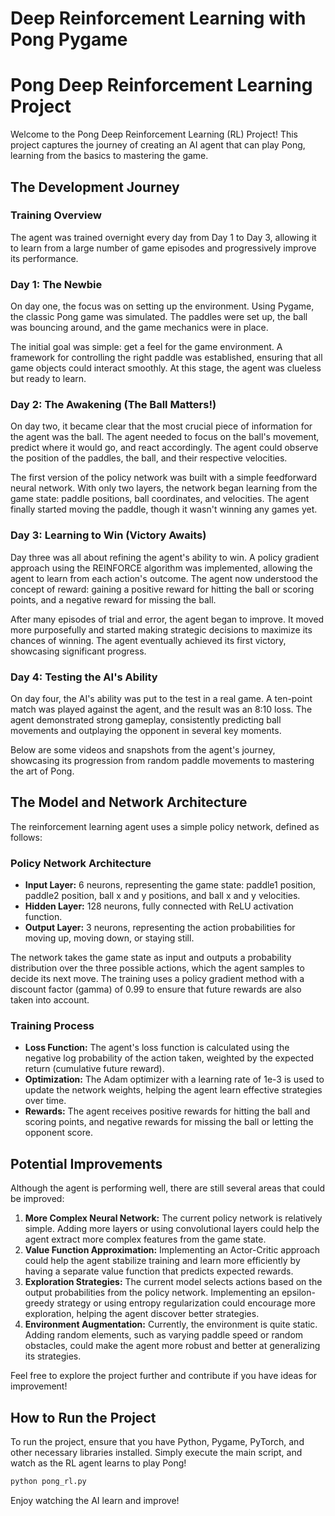 # Deep Reinforcement Learning with Pong Pygame
# Pong Deep Reinforcement Learning Project

Welcome to the Pong Deep Reinforcement Learning (RL) Project! This project captures the journey of creating an AI agent that can play Pong, learning from the basics to mastering the game.

## The Development Journey

### Training Overview
The agent was trained overnight every day from Day 1 to Day 3, allowing it to learn from a large number of game episodes and progressively improve its performance.

### Day 1: The Newbie
On day one, the focus was on setting up the environment. Using Pygame, the classic Pong game was simulated. The paddles were set up, the ball was bouncing around, and the game mechanics were in place.

The initial goal was simple: get a feel for the game environment. A framework for controlling the right paddle was established, ensuring that all game objects could interact smoothly. At this stage, the agent was clueless but ready to learn.

### Day 2: The Awakening (The Ball Matters!)
On day two, it became clear that the most crucial piece of information for the agent was the ball. The agent needed to focus on the ball's movement, predict where it would go, and react accordingly. The agent could observe the position of the paddles, the ball, and their respective velocities.

The first version of the policy network was built with a simple feedforward neural network. With only two layers, the network began learning from the game state: paddle positions, ball coordinates, and velocities. The agent finally started moving the paddle, though it wasn't winning any games yet.

### Day 3: Learning to Win (Victory Awaits)
Day three was all about refining the agent's ability to win. A policy gradient approach using the REINFORCE algorithm was implemented, allowing the agent to learn from each action's outcome. The agent now understood the concept of reward: gaining a positive reward for hitting the ball or scoring points, and a negative reward for missing the ball.

After many episodes of trial and error, the agent began to improve. It moved more purposefully and started making strategic decisions to maximize its chances of winning. The agent eventually achieved its first victory, showcasing significant progress.

### Day 4: Testing the AI's Ability
On day four, the AI's ability was put to the test in a real game. A ten-point match was played against the agent, and the result was an 8:10 loss. The agent demonstrated strong gameplay, consistently predicting ball movements and outplaying the opponent in several key moments.

Below are some videos and snapshots from the agent's journey, showcasing its progression from random paddle movements to mastering the art of Pong.

## The Model and Network Architecture
The reinforcement learning agent uses a simple policy network, defined as follows:

### Policy Network Architecture
- **Input Layer:** 6 neurons, representing the game state: paddle1 position, paddle2 position, ball x and y positions, and ball x and y velocities.
- **Hidden Layer:** 128 neurons, fully connected with ReLU activation function.
- **Output Layer:** 3 neurons, representing the action probabilities for moving up, moving down, or staying still.

The network takes the game state as input and outputs a probability distribution over the three possible actions, which the agent samples to decide its next move. The training uses a policy gradient method with a discount factor (gamma) of 0.99 to ensure that future rewards are also taken into account.

### Training Process
- **Loss Function:** The agent's loss function is calculated using the negative log probability of the action taken, weighted by the expected return (cumulative future reward).
- **Optimization:** The Adam optimizer with a learning rate of 1e-3 is used to update the network weights, helping the agent learn effective strategies over time.
- **Rewards:** The agent receives positive rewards for hitting the ball and scoring points, and negative rewards for missing the ball or letting the opponent score.

## Potential Improvements
Although the agent is performing well, there are still several areas that could be improved:

1. **More Complex Neural Network:** The current policy network is relatively simple. Adding more layers or using convolutional layers could help the agent extract more complex features from the game state.
2. **Value Function Approximation:** Implementing an Actor-Critic approach could help the agent stabilize training and learn more efficiently by having a separate value function that predicts expected rewards.
3. **Exploration Strategies:** The current model selects actions based on the output probabilities from the policy network. Implementing an epsilon-greedy strategy or using entropy regularization could encourage more exploration, helping the agent discover better strategies.
4. **Environment Augmentation:** Currently, the environment is quite static. Adding random elements, such as varying paddle speed or random obstacles, could make the agent more robust and better at generalizing its strategies.

Feel free to explore the project further and contribute if you have ideas for improvement!

## How to Run the Project
To run the project, ensure that you have Python, Pygame, PyTorch, and other necessary libraries installed. Simply execute the main script, and watch as the RL agent learns to play Pong!

```bash
python pong_rl.py
```

Enjoy watching the AI learn and improve!


